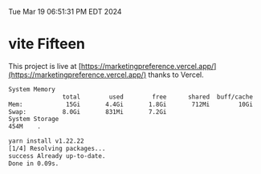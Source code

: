 Tue Mar 19 06:51:31 PM EDT 2024

# vite Fifteen


This project is live at [https://marketingpreference.vercel.app/](https://marketingpreference.vercel.app/) thanks to Vercel.

```bash
System Memory
               total        used        free      shared  buff/cache   available
Mem:            15Gi       4.4Gi       1.8Gi       712Mi        10Gi        10Gi
Swap:          8.0Gi       831Mi       7.2Gi
System Storage
454M	.
```
```bash
yarn install v1.22.22
[1/4] Resolving packages...
success Already up-to-date.
Done in 0.09s.
```
```bash
